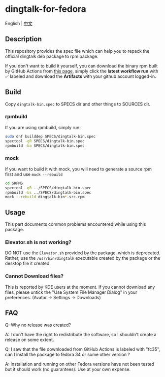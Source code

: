 # dingtalk-for-fedora

English | [中文](README_zh.md)

## Description

This repository provides the spec file which can help you to repack the official dingtalk deb package to rpm package.

If you don't want to build it yourself, you can download the binary rpm built by GitHub Actions from [this page](https://github.com/zhullyb/dingtalk-for-fedora/actions/workflows/rpmbuild.yml), simply click the **latest workflow run** with ✅ labeled and download the **Artifacts** with your github account logged-in.

## Build

Copy `dingtalk-bin.spec` to SPECS dir and other things to SOURCES dir.

### rpmbuild

If you are using rpmbuild, simply run:

```bash
sudo dnf builddep SPECS/dingtalk-bin.spec
spectool -gR SPECS/dingtalk-bin.spec
rpmbuild -ba SPECS/dingtalk-bin.spec
```

### mock

If you want to build it with mock, you will need to generate a source rpm first and use `mock --rebuild`

```bash
cd SRPMS
spectool -gR ../SPECS/dingtalk-bin.spec
rpmbuild -bs ../SPECS/dingtalk-bin.spec
mock --rebuild dingtalk-bin*.src.rpm 
```

## Usage
This part documents common problems encountered while using this package.

### Elevator.sh is not working?
DO NOT use the `Elevator.sh` provided by the package, which is deprecated. Rather, use the `/usr/bin/dingtalk` executable created by the
package or the desktop file it created.

### Cannot Download files?
This is reported by KDE users at the moment. If you cannot download any files, please untick the "Use System File Manager Dialog" in your 
preferences. (Avator -> Settings -> Downloads)


## FAQ

Q: Why no release was created?

A: I don't have the right to redistribute the software, so I shouldn't create a release on some extent.

Q: I saw that the file downloaded from GitHub Actions is labeled with "fc35", can I install the package to fedora 34 or some other version ?

A: Installation and running on other Fedora versions have not been tested but it should work (no guarantees). Use at your own expense.
